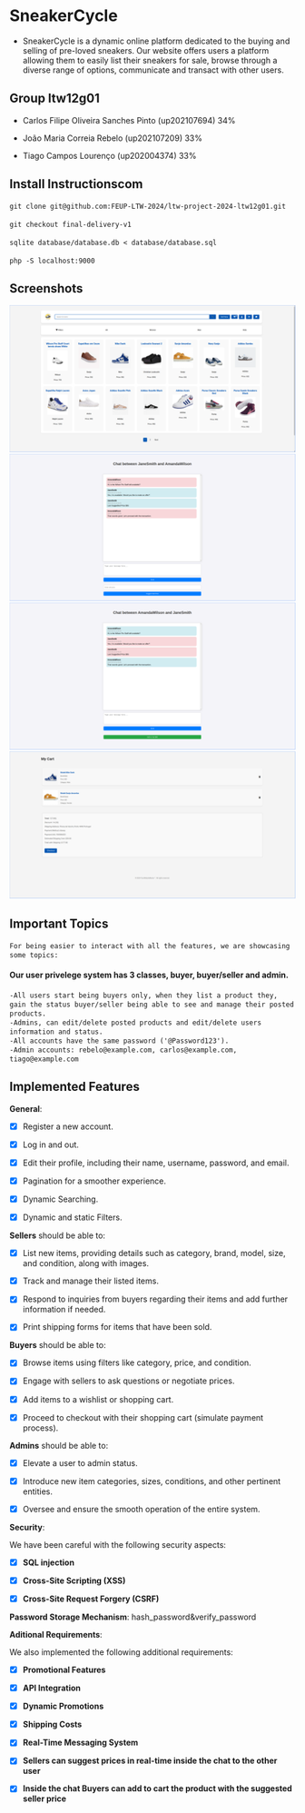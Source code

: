 # SneakerCycle

- SneakerCycle is a dynamic online platform dedicated to the buying and selling of pre-loved sneakers. Our website offers users a platform allowing them to easily list their sneakers for sale, browse through a diverse range of options, communicate and transact with other users. 

## Group ltw12g01

- Carlos Filipe Oliveira Sanches Pinto (up202107694) 34%

- João Maria Correia Rebelo (up202107209) 33%

- Tiago Campos Lourenço (up202004374) 33%



## Install Instructionscom

    git clone git@github.com:FEUP-LTW-2024/ltw-project-2024-ltw12g01.git

    git checkout final-delivery-v1

    sqlite database/database.db < database/database.sql

    php -S localhost:9000



## Screenshots

![Index Page Screenshot](screenshots/screen1.png)
![Chat Seller-Side](screenshots/chat_seller.png)
![Chat Buyer-Side](screenshots/chat_buyer.png)
![Cart Page](screenshots/cart.png)


## Important Topics
    For being easier to interact with all the features, we are showcasing some topics:
#### Our user privelege system has 3 classes, buyer,  buyer/seller and admin.
    -All users start being buyers only, when they list a product they, gain the status buyer/seller being able to see and manage their posted products.
    -Admins, can edit/delete posted products and edit/delete users information and status.
    -All accounts have the same password ('@Password123').
    -Admin accounts: rebelo@example.com, carlos@example.com, tiago@example.com

## Implemented Features

**General**:



- [X] Register a new account.

- [X] Log in and out.

- [X] Edit their profile, including their name, username, password, and email.

- [X] Pagination for a smoother experience.

- [X] Dynamic Searching.

- [X] Dynamic and static Filters.



**Sellers**  should be able to:



- [X] List new items, providing details such as category, brand, model, size, and condition, along with images.

- [X] Track and manage their listed items.

- [X] Respond to inquiries from buyers regarding their items and add further information if needed.

- [X] Print shipping forms for items that have been sold.



**Buyers**  should be able to:



- [X] Browse items using filters like category, price, and condition.

- [X] Engage with sellers to ask questions or negotiate prices.

- [X] Add items to a wishlist or shopping cart.

- [X] Proceed to checkout with their shopping cart (simulate payment process).



**Admins**  should be able to:



- [X] Elevate a user to admin status.

- [X] Introduce new item categories, sizes, conditions, and other pertinent entities.

- [X] Oversee and ensure the smooth operation of the entire system.



**Security**:

We have been careful with the following security aspects:



- [X] **SQL injection**

- [X] **Cross-Site Scripting (XSS)**

- [X] **Cross-Site Request Forgery (CSRF)**



**Password Storage Mechanism**: hash_password&verify_password



**Aditional Requirements**:

We also implemented the following additional requirements:

- [X] **Promotional Features**

- [X] **API Integration**

- [X] **Dynamic Promotions**

- [X] **Shipping Costs**

- [X] **Real-Time Messaging System**

- [X] **Sellers can suggest prices in real-time inside the chat to the other user**

- [X] **Inside the chat Buyers can add to cart the product with the suggested seller price**
